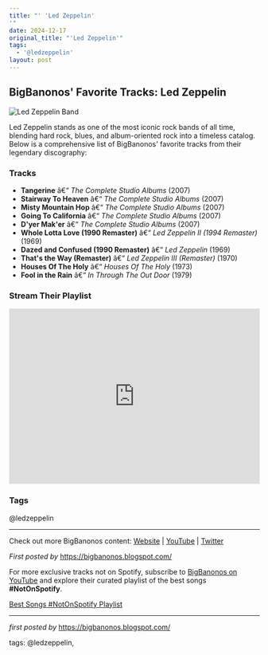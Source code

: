 ```yaml
---
title: "' 'Led Zeppelin'
'"
date: 2024-12-17
original_title: "'Led Zeppelin'"
tags:
  - '@ledzeppelin'
layout: post
---
```

<h2>BigBanonos' Favorite Tracks: Led Zeppelin</h2> <div > <img src="https://upload.wikimedia.org/wikipedia/commons/6/63/Led_Zeppelin_-_promotional_image_%281971%29.jpg" alt="Led Zeppelin Band" />
</div> <p>Led Zeppelin stands as one of the most iconic rock bands of all time, blending hard rock, blues, and album-oriented rock into a timeless catalog. Below is a comprehensive list of BigBanonos' favorite tracks from their legendary discography:</p> <h3>Tracks</h3>
<ul> <li><strong>Tangerine</strong> â€“ <em>The Complete Studio Albums</em> (2007)</li> <li><strong>Stairway To Heaven</strong> â€“ <em>The Complete Studio Albums</em> (2007)</li> <li><strong>Misty Mountain Hop</strong> â€“ <em>The Complete Studio Albums</em> (2007)</li> <li><strong>Going To California</strong> â€“ <em>The Complete Studio Albums</em> (2007)</li> <li><strong>D'yer Mak'er</strong> â€“ <em>The Complete Studio Albums</em> (2007)</li> <li><strong>Whole Lotta Love (1990 Remaster)</strong> â€“ <em>Led Zeppelin II (1994 Remaster)</em> (1969)</li> <li><strong>Dazed and Confused (1990 Remaster)</strong> â€“ <em>Led Zeppelin</em> (1969)</li> <li><strong>That's the Way (Remaster)</strong> â€“ <em>Led Zeppelin III (Remaster)</em> (1970)</li> <li><strong>Houses Of The Holy</strong> â€“ <em>Houses Of The Holy</em> (1973)</li> <li><strong>Fool in the Rain</strong> â€“ <em>In Through The Out Door</em> (1979)</li>
</ul> <h3>Stream Their Playlist</h3>
<iframe src="https://open.spotify.com/embed/playlist/7DgwSC92hK2itWwOQ7BvjC?utm_source=generator" width="100%" height="352" frameborder="0" allowfullscreen=""></iframe> <h3>Tags</h3>
<p>@ledzeppelin</p> <hr />
<p>Check out more BigBanonos content: <a href="https://bigbanonos.blogspot.com/" target="_blank">Website</a> | <a href="https://www.youtube.com/@BigBanonos" target="_blank">YouTube</a> | <a href="https://x.com/bigbanonos" target="_blank">Twitter</a></p>
<p><em>First posted by</em> <a href="https://bigbanonos.blogspot.com/" rel="noopener" target="_new">https://bigbanonos.blogspot.com/</a></p>


<!--Subscribe and Playlist Links-->
<div>
    <p>For more exclusive tracks not on Spotify, subscribe to <a href="https://www.youtube.com/@BigBanonos" target="_blank">BigBanonos on YouTube</a> and explore their curated playlist of the best songs <strong>#NotOnSpotify</strong>.</p>
    <p><a href="https://www.youtube.com/playlist?list=PLtuNtuTatqI0kFahUCbtbfenC_ET5O_tr" target="_blank">Best Songs #NotOnSpotify Playlist<br /></a></p></div>

<hr />

<p><em>first posted by</em> <a href="https://bigbanonos.blogspot.com/" rel="noopener" target="_new">https://bigbanonos.blogspot.com/</a></p>

<p>tags: @ledzeppelin,</p>
